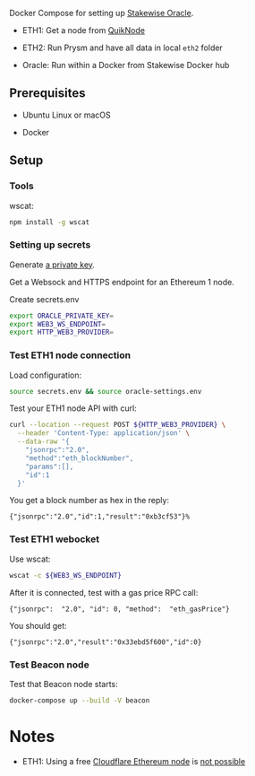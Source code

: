 
Docker Compose for setting up [Stakewise Oracle](https://github.com/stakewise/oracle).

- ETH1: Get a node from [QuikNode](https://www.quiknode.io/)

- ETH2: Run Prysm and have all data in local `eth2` folder

- Oracle: Run within a Docker from Stakewise Docker hub

## Prerequisites

* Ubuntu Linux or macOS

* Docker

## Setup

### Tools

wscat:

```sh
npm install -g wscat
```

### Setting up secrets

Generate [a private key](https://ethereum.stackexchange.com/q/82926/620).

Get a Websock and HTTPS endpoint for an Ethereum 1 node.

Create secrets.env

```sh
export ORACLE_PRIVATE_KEY=
export WEB3_WS_ENDPOINT=
export HTTP_WEB3_PROVIDER=
```
### Test ETH1 node connection

Load configuration:

```sh
source secrets.env && source oracle-settings.env
```

Test your ETH1 node API with curl:

```sh
curl --location --request POST ${HTTP_WEB3_PROVIDER} \
  --header 'Content-Type: application/json' \
  --data-raw '{
    "jsonrpc":"2.0",
    "method":"eth_blockNumber",
    "params":[],
    "id":1
  }'
```

You get a block number as hex in the reply:

```
{"jsonrpc":"2.0","id":1,"result":"0xb3cf53"}%
```

### Test ETH1 webocket

Use wscat:

```sh
wscat -c ${WEB3_WS_ENDPOINT}
```

After it is connected, test with a gas price RPC call:

```
{"jsonrpc":  "2.0", "id": 0, "method":  "eth_gasPrice"}
```

You should get:

```
{"jsonrpc":"2.0","result":"0x33ebd5f600","id":0}
```

### Test Beacon node

Test that Beacon node starts:

```sh
docker-compose up --build -V beacon
```

# Notes

- ETH1: Using a free [Cloudflare Ethereum node](https://www.cloudflare.com/distributed-web-gateway/) is [not possible](https://community.cloudflare.com/t/ethereum-getlogs-and-128-max-entries-limitation/241204)



